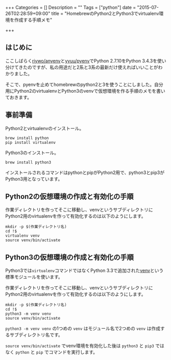 +++
Categories = []
Description = ""
Tags = ["python"]
date = "2015-07-26T02:28:59+09:00"
title = "HomebrewのPython2とPython3でvirtualenv環境を作成する手順メモ"

+++
## はじめに
ここしばらく[riywo/anyenv](https://github.com/riywo/anyenv)と[yyuu/pyenv](https://github.com/yyuu/pyenv)でPython 2.7.10をPython 3.4.3を使い分けてきたのですが、私の用途だと2系と3系の最新だけ使えればいいことがわかりました。

そこで、pyenvを止めてhomebrewのpython2と3を使うことにしました。自分用にPython2のvirtualenvとPython3のvenvで仮想環境を作る手順のメモを書いておきます。

## 事前準備

Python2とvirtualenvのインストール。

```
brew install python
pip install virtualenv
```

Python3のインストール。

```
brew install python3
```

インストールされるコマンドはpythonとpipがPython2用で、python3とpip3がPython3用となっています。

## Python2の仮想環境の作成と有効化の手順

作業ディレクトリを作ってそこに移動し、venvというサブディレクトリにPython2用のvirtualenvを作って有効化するのは以下のようにします。

```
mkdir -p $(作業ディレクトリ名)
cd !$
virtualenv venv
source venv/bin/activate
```

## Python3の仮想環境の作成と有効化の手順

Python3では`virtualenv`コマンドではなくPython 3.3で追加された[venv](https://docs.python.org/3/library/venv.html?highlight=venv#module-venv)という標準モジュールを使います。

作業ディレクトリを作ってそこに移動し、venvというサブディレクトリにPython2用のvirtualenvを作って有効化するのは以下のようにします。

```
mkdir -p $(作業ディレクトリ名)
cd !$
python3 -m venv venv
source venv/bin/activate
```

`python3 -m venv venv` の1つめの `venv` はモジュール名で2つめの `venv` は作成するサブディレクトリ名です。

`source venv/bin/activate` でvenv環境を有効化した後は `python3` と `pip3` ではなく `python` と `pip` でコマンドを実行します。
